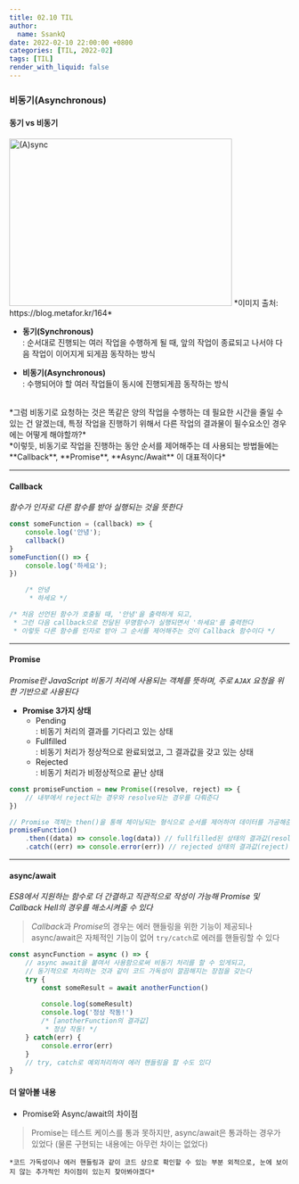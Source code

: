 ```yaml
---
title: 02.10 TIL
author:
  name: SsankQ
date: 2022-02-10 22:00:00 +0800
categories: [TIL, 2022-02]
tags: [TIL]
render_with_liquid: false
---
```


### 비동기(Asynchronous)

#### 동기 vs 비동기  

<img src='https://user-images.githubusercontent.com/89354370/153436168-72165e65-a638-46a6-b212-06e324523acc.png' width=400px height=300px alt='(A)sync' />
*이미지 출처: https://blog.metafor.kr/164*

- **동기(Synchronous)**  
: 순서대로 진행되는 여러 작업을 수행하게 될 때, 앞의 작업이 종료되고 나서야 다음 작업이 이어지게 되게끔 동작하는 방식

- **비동기(Asynchronous)**  
: 수행되어야 할 여러 작업들이 동시에 진행되게끔 동작하는 방식  

<br>
    *그럼 비동기로 요청하는 것은 똑같은 양의 작업을 수행하는 데 필요한 시간을 줄일 수 있는 건 알겠는데, 
    특정 작업을 진행하기 위해서 다른 작업의 결과물이 필수요소인 경우에는 어떻게 해야할까?*  
<br>
    *이렇듯, 비동기로 작업을 진행하는 동안 순서를 제어해주는 데 사용되는 방법들에는  
    **Callback**, **Promise**, **Async/Await** 이 대표적이다*

---

#### Callback

*함수가 인자로 다른 함수를 받아 실행되는 것을 뜻한다*

```jsx
const someFunction = (callback) => {
    console.log('안녕');
    callback()
}
someFunction(() => {
    console.log('하세요');
})

    /* 안녕
     * 하세요 */

/* 처음 선언된 함수가 호출될 때, '안녕'을 출력하게 되고,
 * 그런 다음 callback으로 전달된 무명함수가 실행되면서 '하세요'를 출력한다
 * 이렇듯 다른 함수를 인자로 받아 그 순서를 제어해주는 것이 Callback 함수이다 */
```

---

#### Promise

*Promise란 JavaScript 비동기 처리에 사용되는 객체를 뜻하며, 주로 `AJAX` 요청을 위한 기반으로 사용된다*

- **Promise 3가지 상태**
    - Pending  
    : 비동기 처리의 결과를 기다리고 있는 상태 
    - Fullfilled  
    : 비동기 처리가 정상적으로 완료되었고, 그 결과값을 갖고 있는 상태
    - Rejected  
    : 비동기 처리가 비정상적으로 끝난 상태

```jsx
const promiseFunction = new Promise((resolve, reject) => {
    // 내부에서 reject되는 경우와 resolve되는 경우를 다뤄준다
})

// Promise 객체는 then()을 통해 체이닝되는 형식으로 순서를 제어하여 데이터를 가공해준다
promiseFunction()
    .then((data) => console.log(data)) // fullfilled된 상태의 결과값(resolve)이 data에 담겨 전달된다
    .catch((err) => console.error(err)) // rejected 상태의 결과값(reject)이 err에 담겨 전달된다
```

---

#### async/await

*ES8에서 지원하는 함수로 더 간결하고 직관적으로 작성이 가능해 Promise 및 Callback Hell의 경우를 해소시켜줄 수 있다*

> *Callback*과 *Promise*의 경우는 에러 핸들링을 위한 기능이 제공되나  
> async/await은 자체적인 기능이 없어 `try/catch`로 에러를 핸들링할 수 있다

```jsx
const asyncFunction = async () => {
    // async await을 붙여서 사용함으로써 비동기 처리를 할 수 있게되고,
    // 동기적으로 처리하는 것과 같이 코드 가독성이 깔끔해지는 장점을 갖는다
    try {
        const someResult = await anotherFunction()
    
        console.log(someResult)
        console.log('정상 작동!')
        /* [anotherFunction의 결과값]
         * 정상 작동! */
    } catch(err) {
        console.error(err)
    }
    // try, catch로 예외처리하여 에러 핸들링을 할 수도 있다
}
```

#### 더 알아볼 내용

- Promise와 Async/await의 차이점  
> Promise는 테스트 케이스를 통과 못하지만, async/await은 통과하는 경우가 있었다 (물론 구현되는 내용에는 아무런 차이는 없었다)  

    *코드 가독성이나 에러 핸들링과 같이 코드 상으로 확인할 수 있는 부분 외적으로, 눈에 보이지 않는 추가적인 차이점이 있는지 찾아봐야겠다*